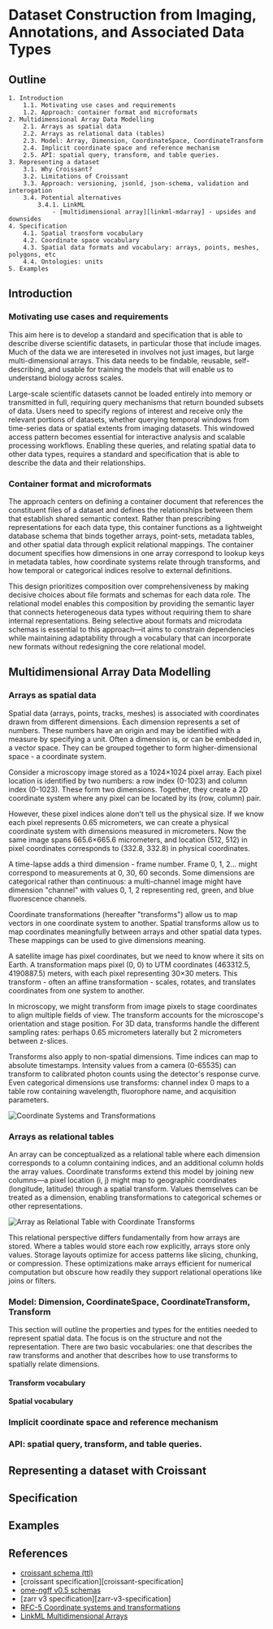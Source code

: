 # Dataset Construction from Imaging, Annotations, and Associated Data Types

## Outline

```
1. Introduction
    1.1. Motivating use cases and requirements
    1.2. Approach: container format and microformats
2. Multidimensional Array Data Modelling
    2.1. Arrays as spatial data
    2.2. Arrays as relational data (tables)
    2.3. Model: Array, Dimension, CoordinateSpace, CoordinateTransform
    2.4. Implicit coordinate space and reference mechanism
    2.5. API: spatial query, transform, and table queries.
3. Representing a dataset
    3.1. Why Croissant?
    3.2. Limitations of Croissant
    3.3. Approach: versioning, jsonld, json-schema, validation and interogation
    3.4. Potential alternatives
        3.4.1. LinkML
            - [multidimensional array][linkml-mdarray] - upsides and downsides
4. Specification
    4.1. Spatial transform vocabulary
    4.2. Coordinate space vocabulary
    4.3. Spatial data formats and vocabulary: arrays, points, meshes, polygons, etc
    4.4. Ontologies: units
5. Examples
```

## Introduction

### Motivating use cases and requirements

This aim here is to develop a standard and specification that is able to describe diverse scientific datasets, in particular those that include images. Much of the data we are intereseted in involves not just images, but large multi-dimensional arrays. This data needs to be findable, reusable, self-describing, and usable for training the models that will enable us to understand biology across scales.

Large-scale scientific datasets cannot be loaded entirely into memory or transmitted in full, requiring query mechanisms that return bounded subsets of data. Users need to specify regions of interest and receive only the relevant portions of datasets, whether querying temporal windows from time-series data or spatial extents from imaging datasets. This windowed access pattern becomes essential for interactive analysis and scalable processing workflows. Enabling these queries, and relating spatial data to other data types, requires a standard and specification that is able to describe the data and their relationships.

### Container format and microformats

The approach centers on defining a container document that references the constituent files of a dataset and defines the relationships between them that establish shared semantic context. Rather than prescribing representations for each data type, this container functions as a lightweight database schema that binds together arrays, point-sets, metadata tables, and other spatial data through explicit relational mappings. The container document specifies how dimensions in one array correspond to lookup keys in metadata tables, how coordinate systems relate through transforms, and how temporal or categorical indices resolve to external definitions.

This design prioritizes composition over comprehensiveness by making decisive choices about file formats and schemas for each data role. The relational model enables this composition by providing the semantic layer that connects heterogeneous data types without requiring them to share internal representations. Being selective about formats and microdata schemas is essential to this approach—it aims to constrain dependencies while maintaining adaptability through a vocabulary that can incorporate new formats without redesigning the core relational model.

## Multidimensional Array Data Modelling

### Arrays as spatial data

Spatial data (arrays, points, tracks, meshes) is associated with coordinates drawn from different dimensions. Each dimension represents a set of numbers. These numbers have an origin and may be identified with a measure by specifying a unit. Often a dimension is, or can be embedded in, a vector space. They can be grouped together to form higher-dimensional space - a coordinate system.

Consider a microscopy image stored as a 1024×1024 pixel array. Each pixel location is identified by two numbers: a row index (0-1023) and column index (0-1023). These form two dimensions. Together, they create a 2D coordinate system where any pixel can be located by its (row, column) pair.

However, these pixel indices alone don't tell us the physical size. If we know each pixel represents 0.65 micrometers, we can create a physical coordinate system with dimensions measured in micrometers. Now the same image spans 665.6×665.6 micrometers, and location (512, 512) in pixel coordinates corresponds to (332.8, 332.8) in physical coordinates.

A time-lapse adds a third dimension - frame number. Frame 0, 1, 2... might correspond to measurements at 0, 30, 60 seconds. Some dimensions are categorical rather than continuous: a multi-channel image might have dimension "channel" with values 0, 1, 2 representing red, green, and blue fluorescence channels.

Coordinate transformations (hereafter "transforms") allow us to map vectors in one coordinate system to another. Spatial transforms allow us to map coordinates meaningfully between arrays and other spatial data types. These mappings can be used to give dimensions meaning.

A satellite image has pixel coordinates, but we need to know where it sits on Earth. A transformation maps pixel (0, 0) to UTM coordinates (463312.5, 4190887.5) meters, with each pixel representing 30×30 meters. This transform - often an affine transformation - scales, rotates, and translates coordinates from one system to another.

In microscopy, we might transform from image pixels to stage coordinates to align multiple fields of view. The transform accounts for the microscope's orientation and stage position. For 3D data, transforms handle the different sampling rates: perhaps 0.65 micrometers laterally but 2 micrometers between z-slices.

Transforms also apply to non-spatial dimensions. Time indices can map to absolute timestamps. Intensity values from a camera (0-65535) can transform to calibrated photon counts using the detector's response curve. Even categorical dimensions use transforms: channel index 0 maps to a table row containing wavelength, fluorophore name, and acquisition parameters.

![Coordinate Systems and Transformations](assets/arrays-as-spatial-data.png)

### Arrays as relational tables

An array can be conceptualized as a relational table where each dimension corresponds to a column containing indices, and an additional column holds the array values. Coordinate transforms extend this model by joining new columns—a pixel location (i, j) might map to geographic coordinates (longitude, latitude) through a spatial transform. Values themselves can be treated as a dimension, enabling transformations to categorical schemes or other representations.

![Array as Relational Table with Coordinate Transforms](assets/array-table-diagram.svg)

This relational perspective differs fundamentally from how arrays are stored. Where a tables would store each row explicitly, arrays store only values. Storage layouts optimize for access patterns like slicing, chunking, or compression. These optimizations make arrays efficient for numerical computation but obscure how readily they support relational operations like joins or filters.

### Model: Dimension, CoordinateSpace, CoordinateTransform, Transform

This section will outline the properties and types for the entities needed to represent spatial data. The focus is on the structure and not the representation. There are two basic vocabularies: one that describes the raw transforms and another that describes how to use transforms to spatially relate dimensions.

#### Transform vocabulary

#### Spatial vocabulary


### Implicit coordinate space and reference mechanism

### API: spatial query, transform, and table queries.

## Representing a dataset with Croissant


## Specification

## Examples

## References

- [croissant schema (ttl)][croissant-vocab]
- [croissant specification][croissant-specification]
- [ome-ngff v0.5 schemas][ome-ngff-v0.5-schemas]
- [zarr v3 specification][zarr-v3-specification]
- [RFC-5 Coordinate systems and transformations][RFC-5]
- [LinkML Multidimensional Arrays][linkml-mdarray]

[linkml-mdarray]: https://linkml.io/linkml/howtos/multidimensional-arrays.html
[croissant-vocab]: https://raw.githubusercontent.com/mlcommons/croissant/refs/heads/main/docs/croissant.ttl
[croissant-spec]: https://docs.mlcommons.org/croissant/docs/croissant-spec.html
[ome-ngff-v0.5-schemas]: https://github.com/ome/ngff/tree/v0.5/schemas
[zarr-v3-spec]: https://zarr-specs.readthedocs.io/en/latest/v3/core/index.html
[RFC-5]: https://github.com/ome/ngff/blob/main/rfc/5/index.md

